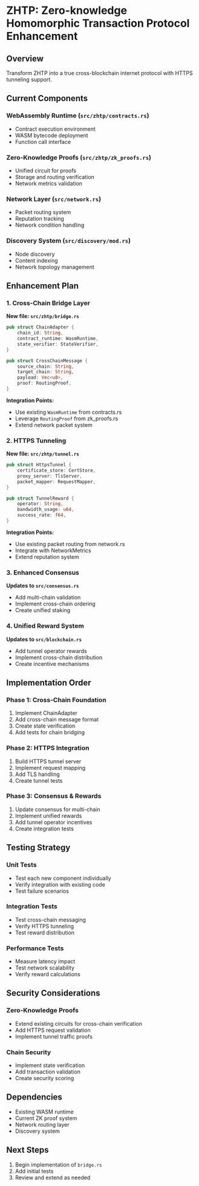 # ZHTP: Zero-knowledge Homomorphic Transaction Protocol Enhancement

## Overview
Transform ZHTP into a true cross-blockchain internet protocol with HTTPS tunneling support.

## Current Components

### WebAssembly Runtime (`src/zhtp/contracts.rs`)
- Contract execution environment
- WASM bytecode deployment
- Function call interface

### Zero-Knowledge Proofs (`src/zhtp/zk_proofs.rs`)
- Unified circuit for proofs
- Storage and routing verification
- Network metrics validation

### Network Layer (`src/network.rs`)
- Packet routing system
- Reputation tracking
- Network condition handling

### Discovery System (`src/discovery/mod.rs`)
- Node discovery
- Content indexing
- Network topology management

## Enhancement Plan

### 1. Cross-Chain Bridge Layer
**New file: `src/zhtp/bridge.rs`**
```rust
pub struct ChainAdapter {
    chain_id: String,
    contract_runtime: WasmRuntime,
    state_verifier: StateVerifier,
}

pub struct CrossChainMessage {
    source_chain: String,
    target_chain: String,
    payload: Vec<u8>,
    proof: RoutingProof,
}
```

**Integration Points:**
- Use existing `WasmRuntime` from contracts.rs
- Leverage `RoutingProof` from zk_proofs.rs
- Extend network packet system

### 2. HTTPS Tunneling 
**New file: `src/zhtp/tunnel.rs`**
```rust
pub struct HttpsTunnel {
    certificate_store: CertStore,
    proxy_server: TlsServer,
    packet_mapper: RequestMapper,
}

pub struct TunnelReward {
    operator: String,
    bandwidth_usage: u64,
    success_rate: f64,
}
```

**Integration Points:**
- Use existing packet routing from network.rs
- Integrate with NetworkMetrics
- Extend reputation system

### 3. Enhanced Consensus
**Updates to `src/consensus.rs`**
- Add multi-chain validation
- Implement cross-chain ordering
- Create unified staking

### 4. Unified Reward System
**Updates to `src/blockchain.rs`**
- Add tunnel operator rewards
- Implement cross-chain distribution
- Create incentive mechanisms

## Implementation Order

### Phase 1: Cross-Chain Foundation
1. Implement ChainAdapter
2. Add cross-chain message format
3. Create state verification
4. Add tests for chain bridging

### Phase 2: HTTPS Integration
1. Build HTTPS tunnel server
2. Implement request mapping
3. Add TLS handling
4. Create tunnel tests

### Phase 3: Consensus & Rewards
1. Update consensus for multi-chain
2. Implement unified rewards
3. Add tunnel operator incentives
4. Create integration tests

## Testing Strategy

### Unit Tests
- Test each new component individually
- Verify integration with existing code
- Test failure scenarios

### Integration Tests
- Test cross-chain messaging
- Verify HTTPS tunneling
- Test reward distribution

### Performance Tests
- Measure latency impact
- Test network scalability
- Verify reward calculations

## Security Considerations

### Zero-Knowledge Proofs
- Extend existing circuits for cross-chain verification
- Add HTTPS request validation
- Implement tunnel traffic proofs

### Chain Security
- Implement state verification
- Add transaction validation
- Create security scoring

## Dependencies
- Existing WASM runtime
- Current ZK proof system
- Network routing layer
- Discovery system

## Next Steps
1. Begin implementation of `bridge.rs`
2. Add initial tests
3. Review and extend as needed